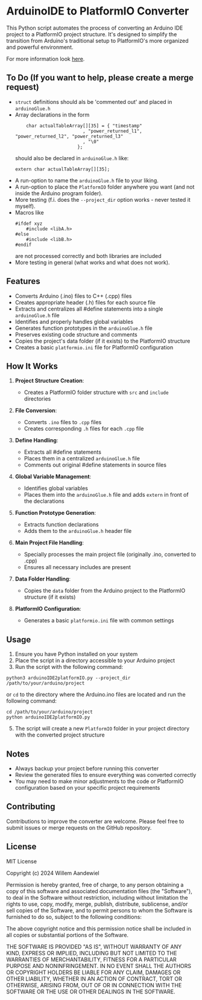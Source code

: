 # ArduinoIDE to PlatformIO Converter

This Python script automates the process of converting an Arduino IDE project to a PlatformIO project structure. It's designed to simplify the transition from Arduino's traditional setup to PlatformIO's more organized and powerful environment.

For more information look <a href="https://willem.aandewiel.nl/index.php/2024/08/16/arduino-to-platformio-project-conversion/">here</a>.

## To Do (If you want to help, please create a merge request)
- `struct` definitions should als be 'commented out' and placed in `arduinoGlue.h`
- Array declarations in the form
  ```
      char actualTableArray[][35] = { "timestamp"
                           , "power_returned_l1", "power_returned_l2", "power_returned_l3"
                           , "\0"
                         };
   ```
   should also be declared in `arduinoGlue.h` like:
     ```
     extern char actualTableArray[][35];
     ```
- A run-option to name the `arduinoGlue.h` file to your liking.
- A run-option to place the `PlatformIO` folder anywhere you want (and not inside the Arduino program folder).
- More testing (f.i. does the `--project_dir` option works - never tested it myself).
- Macros like
  ```
  #ifdef xyz
      #include <libA.h>
  #else
      #include <libB.h>
  #endif
  ```
  are not processed correctly and both libraries are included
- More testing in general (what works and what does not work).
     
## Features

- Converts Arduino (.ino) files to C++ (.cpp) files
- Creates appropriate header (.h) files for each source file
- Extracts and centralizes all #define statements into a single `arduinoGlue.h` file
- Identifies and properly handles global variables
- Generates function prototypes in the `arduinoGlue.h` file
- Preserves existing code structure and comments
- Copies the project's data folder (if it exists) to the PlatformIO structure
- Creates a basic `platformio.ini` file for PlatformIO configuration

## How It Works

1. **Project Structure Creation**: 
   - Creates a PlatformIO folder structure with `src` and `include` directories

2. **File Conversion**:
   - Converts `.ino` files to `.cpp` files
   - Creates corresponding `.h` files for each `.cpp` file

3. **Define Handling**:
   - Extracts all #define statements
   - Places them in a centralized `arduinoGlue.h` file
   - Comments out original #define statements in source files

4. **Global Variable Management**:
   - Identifies global variables
   - Places them into the `arduinoGlue.h` file and adds `extern` in front of the declarations

5. **Function Prototype Generation**:
   - Extracts function declarations
   - Adds them to the `arduinoGlue.h` header file

6. **Main Project File Handling**:
   - Specially processes the main project file (originally .ino, converted to .cpp)
   - Ensures all necessary includes are present

7. **Data Folder Handling**:
   - Copies the `data` folder from the Arduino project to the PlatformIO structure (if it exists)

8. **PlatformIO Configuration**:
   - Generates a basic `platformio.ini` file with common settings

## Usage

1. Ensure you have Python installed on your system
2. Place the script in a directory accessible to your Arduino project
3. Run the script with the following command:
```
python3 arduinoIDE2platformIO.py --project_dir /path/to/your/arduino/project
```
  or `cd` to the directory where the Arduino.ino files are located and run the following command:
```
cd /path/to/your/arduino/project
python arduinoIDE2platformIO.py 
```
5. The script will create a new `PlatformIO` folder in your project directory with the converted project structure

## Notes

- Always backup your project before running this converter
- Review the generated files to ensure everything was converted correctly
- You may need to make minor adjustments to the code or PlatformIO configuration based on your specific project requirements

## Contributing

Contributions to improve the converter are welcome. Please feel free to submit issues or merge requests on the GitHub repository.

## License

MIT License

Copyright (c) 2024 Willem Aandewiel

Permission is hereby granted, free of charge, to any person obtaining a copy
of this software and associated documentation files (the "Software"), to deal
in the Software without restriction, including without limitation the rights
to use, copy, modify, merge, publish, distribute, sublicense, and/or sell
copies of the Software, and to permit persons to whom the Software is
furnished to do so, subject to the following conditions:

The above copyright notice and this permission notice shall be included in all
copies or substantial portions of the Software.

THE SOFTWARE IS PROVIDED "AS IS", WITHOUT WARRANTY OF ANY KIND, EXPRESS OR
IMPLIED, INCLUDING BUT NOT LIMITED TO THE WARRANTIES OF MERCHANTABILITY,
FITNESS FOR A PARTICULAR PURPOSE AND NONINFRINGEMENT. IN NO EVENT SHALL THE
AUTHORS OR COPYRIGHT HOLDERS BE LIABLE FOR ANY CLAIM, DAMAGES OR OTHER
LIABILITY, WHETHER IN AN ACTION OF CONTRACT, TORT OR OTHERWISE, ARISING FROM,
OUT OF OR IN CONNECTION WITH THE SOFTWARE OR THE USE OR OTHER DEALINGS IN THE
SOFTWARE.
